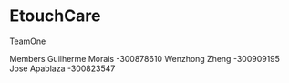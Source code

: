 # EtouchCare
TeamOne

Members Guilherme Morais -300878610 Wenzhong Zheng -300909195 Jose Apablaza -300823547

